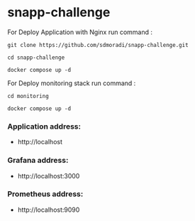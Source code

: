# snapp-challenge

For Deploy Application with Nginx run command :

````
git clone https://github.com/sdmoradi/snapp-challenge.git

cd snapp-challenge

docker compose up -d
````

For Deploy monitoring stack run command :

````
cd monitoring 

docker compose up -d
````

### Application address:

- http://localhost

### Grafana address:

- http://localhost:3000

### Prometheus address:

- http://localhost:9090